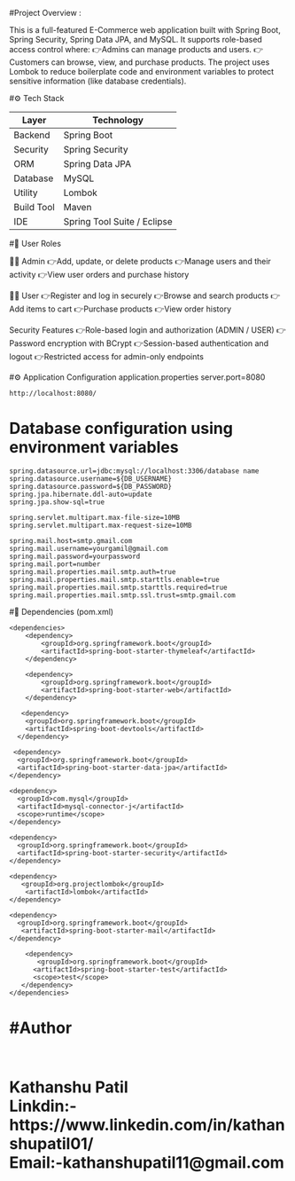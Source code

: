 #Project Overview :

This is a full-featured E-Commerce web application built with Spring Boot, Spring Security, Spring Data JPA, and MySQL.
It supports role-based access control where:
👉Admins can manage products and users.
👉Customers can browse, view, and purchase products.
The project uses Lombok to reduce boilerplate code and environment variables to protect sensitive information (like database credentials).

#⚙️ Tech Stack

| Layer      | Technology                             |
| ---------- | -------------------------------------- |
| Backend    | Spring Boot                            |
| Security   | Spring Security                        |
| ORM        | Spring Data JPA                        |
| Database   | MySQL                                  |
| Utility    | Lombok                                 |
| Build Tool | Maven                                  |
| IDE        | Spring Tool Suite / Eclipse            |	

#👤 User Roles

🧑‍💼 Admin
👉Add, update, or delete products
👉Manage users and their activity
👉View user orders and purchase history

🧑‍💻 User
👉Register and log in securely
👉Browse and search products
👉Add items to cart
👉Purchase products
👉View order history

Security Features
👉Role-based login and authorization (ADMIN / USER)
👉Password encryption with BCrypt
👉Session-based authentication and logout
👉Restricted access for admin-only endpoints

#⚙️ Application Configuration
application.properties
server.port=8080

    http://localhost:8080/

# Database configuration using environment variables
	spring.datasource.url=jdbc:mysql://localhost:3306/database name
	spring.datasource.username=${DB_USERNAME}
	spring.datasource.password=${DB_PASSWORD}
	spring.jpa.hibernate.ddl-auto=update
	spring.jpa.show-sql=true

	spring.servlet.multipart.max-file-size=10MB
	spring.servlet.multipart.max-request-size=10MB

    spring.mail.host=smtp.gmail.com
    spring.mail.username=yourgamil@gmail.com
    spring.mail.password=yourpassword
    spring.mail.port=number
    spring.mail.properties.mail.smtp.auth=true
    spring.mail.properties.mail.smtp.starttls.enable=true
    spring.mail.properties.mail.smtp.starttls.required=true
    spring.mail.properties.mail.smtp.ssl.trust=smtp.gmail.com

#🧩 Dependencies (pom.xml)
	                            
    <dependencies>
  	    <dependency>
			<groupId>org.springframework.boot</groupId>
			<artifactId>spring-boot-starter-thymeleaf</artifactId>
		</dependency>
		
		<dependency>
			<groupId>org.springframework.boot</groupId>
			<artifactId>spring-boot-starter-web</artifactId>
		</dependency>
		
       <dependency>
        <groupId>org.springframework.boot</groupId>
        <artifactId>spring-boot-devtools</artifactId>
      </dependency> 
	  
     <dependency>
      <groupId>org.springframework.boot</groupId>
      <artifactId>spring-boot-starter-data-jpa</artifactId>
    </dependency>
	
    <dependency>
      <groupId>com.mysql</groupId>
      <artifactId>mysql-connector-j</artifactId>
      <scope>runtime</scope>
    </dependency>
	
    <dependency>
      <groupId>org.springframework.boot</groupId>
      <artifactId>spring-boot-starter-security</artifactId>
    </dependency>  
	
    <dependency>
       <groupId>org.projectlombok</groupId>
        <artifactId>lombok</artifactId>
    </dependency>

    <dependency>
      <groupId>org.springframework.boot</groupId>
       <artifactId>spring-boot-starter-mail</artifactId>
    </dependency>
	
        <dependency>
		   <groupId>org.springframework.boot</groupId>
		  <artifactId>spring-boot-starter-test</artifactId>
		  <scope>test</scope>
	   </dependency>
    </dependencies>



    
<h1>#Author<h1/>
<br/>
Kathanshu Patil
<br/>
Linkdin:-https://www.linkedin.com/in/kathanshupatil01/
<br/>
Email:-kathanshupatil11@gmail.com

